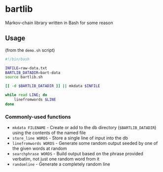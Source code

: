 # bartlib
Markov-chain library written in Bash for some reason

## Usage
(from the `demo.sh` script)
```bash
#!/bin/bash

INFILE=raw-data.txt
BARTLIB_DATADIR=bart-data
source bartlib.sh

[[ -d $BARTLIB_DATADIR ]] || mkdata $INFILE

while read LINE; do
    linefromwords $LINE
done
```

### Commonly-used functions
* `mkdata FILENAME` - Create or add to the db directory (`$BARTLIB_DATADIR`) using the contents of the named file
* `store_line WORDS` - Store a single line of input into the db
* `linefromwords WORDS` - Generate some random output seeded by one of the given words at random
* `searchphrase WORDS` - Build output based on the phrase provided verbatim, not just one random word from it
* `randomline` - Generate a completely random line

